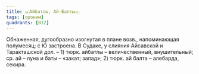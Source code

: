 ```yaml
---
title: ⒜Айбатлы, Ай-Балты⒵
tags: [ороним]
quadrants: [В12]
---
```


Обнаженная, дугообразно изогнутая в плане возв., напоминающая полумесяц; с Ю
застроена. В Судаке, у слияния Айсавской и Таракташской дол. – 1) тюрк. айбатлы
– величественный, внушительный; ср. ай – луна и баты – «закат; запад»; 2) тюрк.
ай балта – алебарда, секира.
